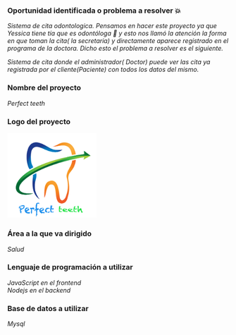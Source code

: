 

### Oportunidad identificada o problema a resolver :boom:

_Sistema de cita odontologica. Pensamos en hacer este proyecto ya que Yessica tiene tía que es odontóloga 🦷 y esto nos llamó la atención la forma en que toman la cita( la secretaria) y directamente aparece registrado en el programa de la doctora. Dicho esto el problema a resolver es el siguiente._ 

_Sistema de cita donde el administrador( Doctor) puede ver las cita ya registrada por el cliente(Paciente) con todos los datos del mismo._
### Nombre del proyecto
_Perfect teeth_

### Logo del proyecto 
<img align="" alt="name" width="40%" heihg="40%" src="./recursos/name.png" />

### Área a la que va dirigido

_Salud_


### Lenguaje de programación a utilizar 
_JavaScript en el frontend_  
_Nodejs en el backend_

### Base de datos a utilizar 
_Mysql_